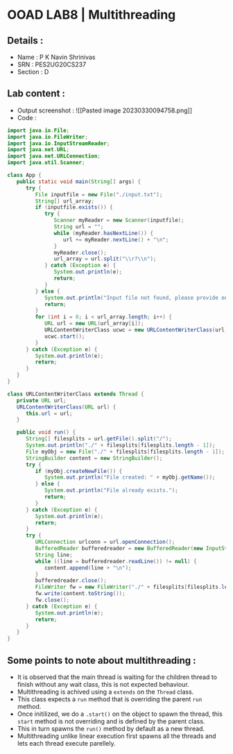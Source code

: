 # OOAD LAB8 | Multithreading
## Details : 
- Name : P K Navin Shrinivas 
- SRN  : PES2UG20CS237 
- Section : D
## Lab content : 
- Output screenshot : 
![[Pasted image 20230330094758.png]]
- Code : 
```java
import java.io.File;
import java.io.FileWriter;
import java.io.InputStreamReader;
import java.net.URL;
import java.net.URLConnection;
import java.util.Scanner;

class App {
   public static void main(String[] args) {
      try {
         File inputfile = new File("./input.txt");
         String[] url_array;
         if (inputfile.exists()) {
            try {
               Scanner myReader = new Scanner(inputfile);
               String url = "";
               while (myReader.hasNextLine()) {
                  url += myReader.nextLine() + "\n";
               }
               myReader.close();
               url_array = url.split("\\r?\\n");
            } catch (Exception e) {
               System.out.println(e);
               return;
            }
         } else {
            System.out.println("Input file not found, please provide one.");
            return;
         }
         for (int i = 0; i < url_array.length; i++) {
            URL url = new URL(url_array[i]);
            URLContentWriterClass ucwc = new URLContentWriterClass(url);
            ucwc.start();
         }
      } catch (Exception e) {
         System.out.println(e);
         return;
      }
   }
}

class URLContentWriterClass extends Thread {
   private URL url;
   URLContentWriterClass(URL url) {
      this.url = url;
   }

   public void run() {
      String[] filesplits = url.getFile().split("/");
      System.out.println("./" + filesplits[filesplits.length - 1]);
      File myObj = new File("./" + filesplits[filesplits.length - 1]);
      StringBuilder content = new StringBuilder();
      try {
         if (myObj.createNewFile()) {
            System.out.println("File created: " + myObj.getName());
         } else {
            System.out.println("File already exists.");
            return;
         }
      } catch (Exception e) {
         System.out.println(e);
         return;
      }
      try {
         URLConnection urlconn = url.openConnection();
         BufferedReader bufferedreader = new BufferedReader(new InputStreamReader(urlconn.getInputStream()));
         String line;
         while ((line = bufferedreader.readLine()) != null) {
            content.append(line + "\n");
         }
         bufferedreader.close();
         FileWriter fw = new FileWriter("./" + filesplits[filesplits.length - 1]);
         fw.write(content.toString());
         fw.close();
      } catch (Exception e) {
         System.out.println(e);
         return;
      }
   }
}
```
##  Some points to note about multithreading : 
- It is observed that the main thread is waiting for the children thread to finish without any wait class, this is not expected behaviour. 
- Multithreading is achived using a `extends` on the `Thread` class.
- This class expects a `run` method that is overriding the parent `run` method. 
- Once initilized, we do a `.start()` on the object to spawn the thread, this `start` method is not overriding and is defined by the parent class.
- This in turn spawns the `run()` method by default as a new thread.
- Multithreading unlike linear execution first spawns all the threads and lets each thread execute parellely. 
